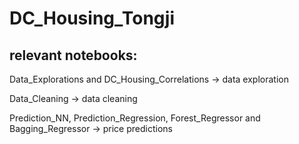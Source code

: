 # DC_Housing_Tongji

## relevant notebooks:

Data_Explorations and DC_Housing_Correlations -> data exploration

Data_Cleaning -> data cleaning

Prediction_NN, Prediction_Regression, Forest_Regressor and Bagging_Regressor -> price predictions
